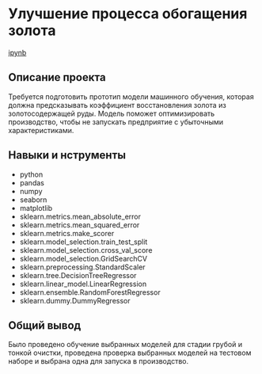 # Улучшение процесса обогащения золота
[ipynb](https://github.com/Davimi042607/Portfolio/blob/main/recovery_gold/recovery_gold.ipynb)
## Описание проекта
Требуется подготовить прототип модели машинного обучения, которая должна предсказывать коэффициент восстановления золота из золотосодержащей руды. Модель поможет оптимизировать производство, чтобы не запускать предприятие с убыточными характеристиками.
## Навыки и нструменты
- python
- pandas
- numpy
- seaborn
- matplotlib
- sklearn.metrics.mean_absolute_error
- sklearn.metrics.mean_squared_error
- sklearn.metrics.make_scorer
- sklearn.model_selection.train_test_split
- sklearn.model_selection.cross_val_score
- sklearn.model_selection.GridSearchCV
- sklearn.preprocessing.StandardScaler
- sklearn.tree.DecisionTreeRegressor
- sklearn.linear_model.LinearRegression
- sklearn.ensemble.RandomForestRegressor
- sklearn.dummy.DummyRegressor
## Общий вывод
Было проведено обучение выбранных моделей для стадии грубой и тонкой очистки, проведена проверка выбранных моделей на тестовом наборе и выбрана одна для запуска в производство.

